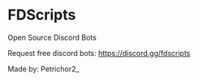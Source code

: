 # FDScripts
Open Source Discord Bots

Request free discord bots:
https://discord.gg/fdscripts

Made by:
Petrichor2_
